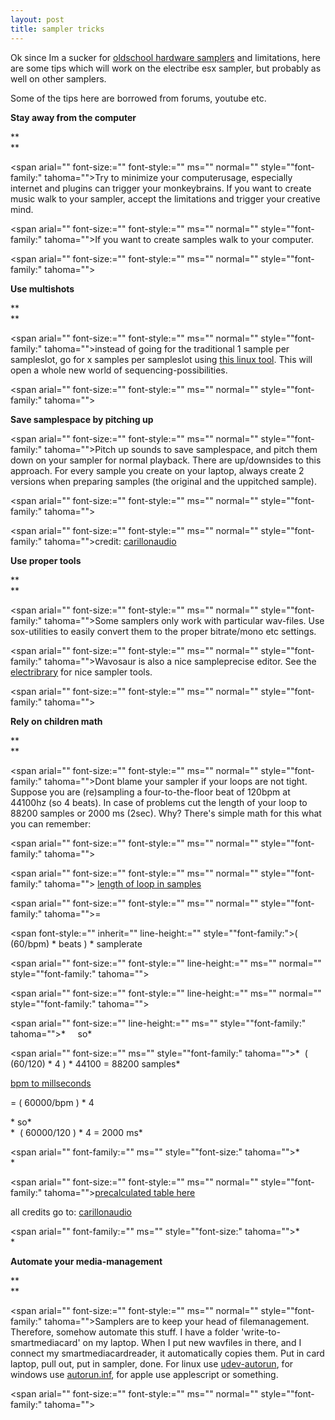 ```yaml
---
layout: post
title: sampler tricks
---
```

Ok since Im a sucker for [oldschool hardware samplers](\"http://leondustar.nl/blog/archive/limitations-ftw\" "\"\"") and limitations, here are some tips which will work on the electribe esx sampler, but probably as well on other samplers.


Some of the tips here are borrowed from forums, youtube etc.  

  


**Stay away from the computer**

**  
**


<span arial="" font-size:="" font-style:="" ms="" normal="" style="\"font-family:" tahoma="">Try to minimize your computerusage, especially internet and plugins can trigger your monkeybrains. If you want to create music walk to your sampler, accept the limitations and trigger your creative mind.



<span arial="" font-size:="" font-style:="" ms="" normal="" style="\"font-family:" tahoma="">If you want to create samples walk to your computer.



<span arial="" font-size:="" font-style:="" ms="" normal="" style="\"font-family:" tahoma="">  



**Use multishots**

**  
**


<span arial="" font-size:="" font-style:="" ms="" normal="" style="\"font-family:" tahoma="">instead of going for the traditional 1 sample per sampleslot, go for x samples per sampleslot using [this linux tool](\"https://github.com/coderofsalvation/sample-multi-shotifier\" "\"\""). This will open a whole new world of sequencing-possibilities.



<span arial="" font-size:="" font-style:="" ms="" normal="" style="\"font-family:" tahoma="">  



**Save samplespace by pitching up**

  



<span arial="" font-size:="" font-style:="" ms="" normal="" style="\"font-family:" tahoma="">Pitch up sounds to save samplespace, and pitch them down on your sampler for normal playback. There are up/downsides to this approach. For every sample you create on your laptop, always create 2 versions when preparing samples (the original and the uppitched sample). 



<span arial="" font-size:="" font-style:="" ms="" normal="" style="\"font-family:" tahoma="">  




<span arial="" font-size:="" font-style:="" ms="" normal="" style="\"font-family:" tahoma="">credit: [carillonaudio](\"http://carillonaudio.wordpress.com/2012/04/16/korg-esx-electribe-sampler-tips/\" "\"\"")


  


**Use proper tools**

**  
**


<span arial="" font-size:="" font-style:="" ms="" normal="" style="\"font-family:" tahoma="">Some samplers only work with particular wav-files. Use sox-utilities to easily convert them to the proper bitrate/mono etc settings.



<span arial="" font-size:="" font-style:="" ms="" normal="" style="\"font-family:" tahoma="">Wavosaur is also a nice sampleprecise editor. See the [electribrary](\"http://electribrary.2webapp.com/search?tags=tool\" "\"\"") for nice sampler tools.



<span arial="" font-size:="" font-style:="" ms="" normal="" style="\"font-family:" tahoma="">  



**Rely on children math**

**  
**


<span arial="" font-size:="" font-style:="" ms="" normal="" style="\"font-family:" tahoma="">Dont blame your sampler if your loops are not tight. Suppose you are (re)sampling a four-to-the-floor beat of 120bpm at 44100hz (so 4 beats). In case of problems cut the length of your loop to 88200 samples or 2000 ms (2sec). Why? There's simple math for this what you can remember:



<span arial="" font-size:="" font-style:="" ms="" normal="" style="\"font-family:" tahoma="">  




<span arial="" font-size:="" font-style:="" ms="" normal="" style="\"font-family:" tahoma="">
<u>length of loop in samples
</u>



<span arial="" font-size:="" font-style:="" ms="" normal="" style="\"font-family:" tahoma="">=  

<span font-style:="" inherit="" line-height:="" style="\"font-family:">( (60/bpm) * beats ) * samplerate



<span arial="" font-size:="" font-style:="" line-height:="" ms="" normal="" style="\"font-family:" tahoma="">  




<span arial="" font-size:="" font-style:="" line-height:="" ms="" normal="" style="\"font-family:" tahoma=""> 

<span arial="" font-size:="" line-height:="" ms="" style="\"font-family:" tahoma="">*     so*



<span arial="" font-size:="" ms="" style="\"font-family:" tahoma="">*  ( (60/120) * 4 ) * 44100 = 88200 samples*


  



<u>bpm to millseconds
</u>

= ( 60000/bpm ) * 4

  



<div arial="" font-family:="" font-size:="" ms="" normal="" style="\"font-style:" tahoma="">
<span arial="" font-family:="" line-height:="" ms="" style="\"font-size:" tahoma="">* so*


<div arial="" font-family:="" font-size:="" ms="" normal="" style="\"font-style:" tahoma="">
<span arial="" font-family:="" ms="" style="\"font-size:" tahoma="">*  ( 60000/120 ) * 4 = 2000 ms*




<span arial="" font-family:="" ms="" style="\"font-size:" tahoma="">*  
*



<span arial="" font-size:="" font-style:="" ms="" normal="" style="\"font-family:" tahoma="">[precalculated table here](\"http://leondustar.nl/img//Downloads/bpm.txt\" "\"\"")


  


all credits go to: [carillonaudio](\"http://carillonaudio.wordpress.com/2013/01/24/sampler-cheat-sheet/\" "\"\"")


<span arial="" font-family:="" ms="" style="\"font-size:" tahoma="">*  
*


**Automate your media-management**

**  
**


<span arial="" font-size:="" font-style:="" ms="" normal="" style="\"font-family:" tahoma="">Samplers are to keep your head of filemanagement. Therefore, somehow automate this stuff. I have a folder 'write-to-smartmediacard' on my laptop. When I put new wavfiles in there, and I connect my smartmediacardreader, it automatically copies them. Put in card laptop, pull out, put in sampler, done. For linux use [udev-autorun](\"https://github.com/coderofsalvation/udev-autorun\" "\"\""), for windows use [autorun.inf](\"http://en.wikipedia.org/wiki/Autorun.inf\" "\"\""), for apple use applescript or something.



<span arial="" font-size:="" font-style:="" ms="" normal="" style="\"font-family:" tahoma="">  



